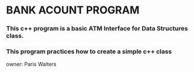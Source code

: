 # BANK ACOUNT PROGRAM
### This c++ program is a basic ATM Interface for Data Structures class.
### This program practices how to create a simple c++ class

owner: Paris Walters
